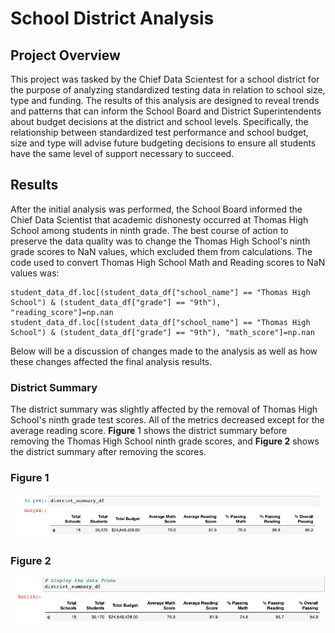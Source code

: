 # School District Analysis

## Project Overview

This project was tasked by the Chief Data Scientest for a school district for the purpose of analyzing standardized testing data in relation to school size, type and funding. The results of this analysis are designed to reveal trends and patterns that can inform the School Board and District Superintendents about budget decisions at the district and school levels. Specifically, the relationship between standardized test performance and school budget, size and type will advise future budgeting decisions to ensure all students have the same level of support necessary to succeed.

## Results

After the initial analysis was performed, the School Board informed the Chief Data Scientist that academic dishonesty occurred at Thomas High School among students in ninth grade. The best course of action to preserve the data quality was to change the Thomas High School's ninth grade scores to NaN values, which excluded them from calculations. The code used to convert Thomas High School Math and Reading scores to NaN values was:
```
student_data_df.loc[(student_data_df["school_name"] == "Thomas High School") & (student_data_df["grade"] == "9th"), "reading_score"]=np.nan
student_data_df.loc[(student_data_df["school_name"] == "Thomas High School") & (student_data_df["grade"] == "9th"), "math_score"]=np.nan
```
Below will be a discussion of changes made to the analysis as well as how these changes affected the final analysis results. 

### District Summary

The district summary was slightly affected by the removal of Thomas High School's ninth grade test scores. All of the metrics decreased except for the average reading score. **Figure** 1 shows the district summary before removing the Thomas High School ninth grade scores, and **Figure 2** shows the district summary after removing the scores.

### Figure 1
![](Images/District_Summary_Before.png)

### Figure 2
![](Images/District_Summary_After.png)

